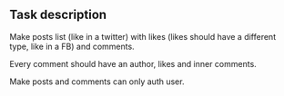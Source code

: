 ## Task description
Make posts list (like in a twitter) with likes (likes should have a different type, like in a FB) and comments.

Every comment should have an author, likes and inner comments.

Make posts and comments can only auth user.
